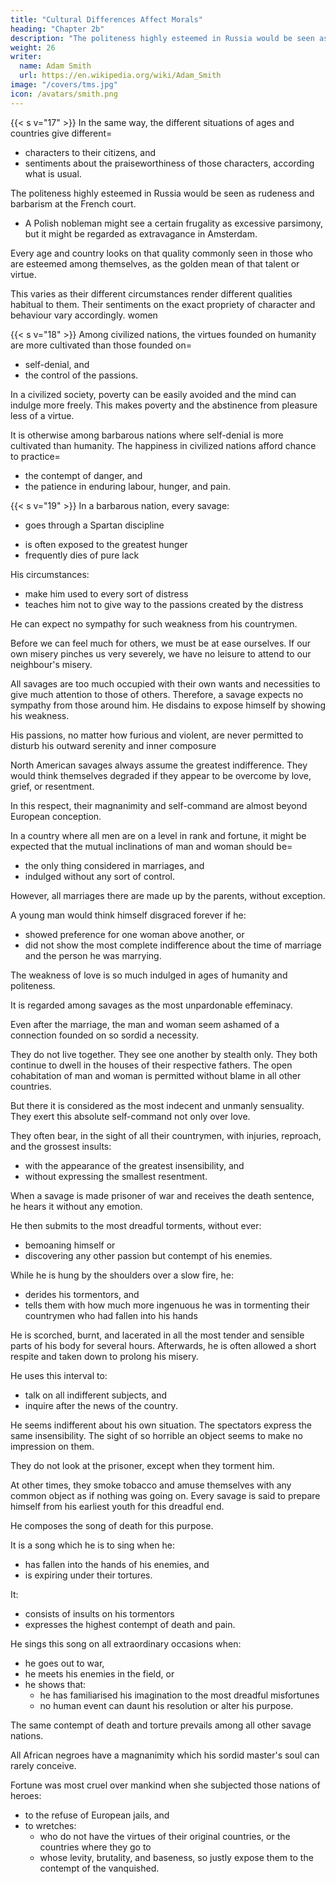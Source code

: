```yaml
---
title: "Cultural Differences Affect Morals"
heading: "Chapter 2b"
description: "The politeness highly esteemed in Russia would be seen as rudeness and barbarism at the French court"
weight: 26
writer:
  name: Adam Smith
  url: https://en.wikipedia.org/wiki/Adam_Smith
image: "/covers/tms.jpg"
icon: /avatars/smith.png
---
```



{{< s v="17" >}} In the same way, the different situations of ages and countries give different= 
- characters to their citizens, and
- sentiments about the praiseworthiness of those characters, according what is usual.

The politeness highly esteemed in Russia would be seen as rudeness and barbarism at the French court.
- A Polish nobleman might see a certain frugality as excessive parsimony, but it might be regarded as extravagance in Amsterdam.

Every age and country looks on that quality commonly seen in those who are esteemed among themselves, as the golden mean of that talent or virtue.

This varies as their different circumstances render different qualities habitual to them.
Their sentiments on the exact propriety of character and behaviour vary accordingly.
women


{{< s v="18" >}} Among civilized nations, the virtues founded on humanity are more cultivated than those founded on= 
- self-denial, and
- the control of the passions.

In a civilized society, poverty can be easily avoided and the mind can indulge more freely. This makes poverty and the abstinence from pleasure less of a virtue.

It is otherwise among barbarous nations where self-denial is more cultivated than humanity. The happiness in civilized nations afford chance to practice= 
- the contempt of danger, and
- the patience in enduring labour, hunger, and pain.

<!-- the  Therefore, its contempt almost ceases to be a virtue. The abstinence from pleasure becomes less necessary. The mind is more at liberty to= 
- unbend itself, and
- indulge.its natural inclinations in all those respects. -->


{{< s v="19" >}} <!-- Among savages and barbarians it is quite otherwise. --> In a barbarous nation, every savage:
- goes through a Spartan discipline
<!-- He is inured to every sort of hardship by necessity.
He is in continual danger. -->
- is often exposed to the greatest hunger
- frequently dies of pure lack

His circumstances:
- make him used to every sort of distress
- teaches him not to give way to the passions created by the distress


He can expect no sympathy for such weakness from his countrymen.

Before we can feel much for others, we must be at ease ourselves. If our own misery pinches us very severely, we have no leisure to attend to our neighbour's misery.

All savages are too much occupied with their own wants and necessities to give much attention to those of others. Therefore, a savage expects no sympathy from those around him. He disdains to expose himself by showing his weakness.

His passions, no matter how furious and violent, are never permitted to disturb his outward serenity and inner composure

North American savages always assume the greatest indifference. They would think themselves degraded if they appear to be overcome by love, grief, or resentment.

In this respect, their magnanimity and self-command are almost beyond European conception.

In a country where all men are on a level in rank and fortune, it might be expected that the mutual inclinations of man and woman should be= 
- the only thing considered in marriages, and
- indulged without any sort of control.

However, all marriages there are made up by the parents, without exception.

A young man would think himself disgraced forever if he:
- showed preference for one woman above another, or
- did not show the most complete indifference about the time of marriage and the person he was marrying.

The weakness of love is so much indulged in ages of humanity and politeness.

It is regarded among savages as the most unpardonable effeminacy.

Even after the marriage, the man and woman seem ashamed of a connection founded on so sordid a necessity.

They do not live together.
They see one another by stealth only.
They both continue to dwell in the houses of their respective fathers.
The open cohabitation of man and woman is permitted without blame in all other countries.

But there it is considered as the most indecent and unmanly sensuality.
They exert this absolute self-command not only over love.

They often bear, in the sight of all their countrymen, with injuries, reproach, and the grossest insults:
- with the appearance of the greatest insensibility, and
- without expressing the smallest resentment.

When a savage is made prisoner of war and receives the death sentence, he hears it without any emotion.

He then submits to the most dreadful torments, without ever:
- bemoaning himself or
- discovering any other passion but contempt of his enemies.

While he is hung by the shoulders over a slow fire, he:
- derides his tormentors, and
- tells them with how much more ingenuous he was in tormenting their countrymen who had fallen into his hands

He is scorched, burnt, and lacerated in all the most tender and sensible parts of his body for several hours.
Afterwards, he is often allowed a short respite and taken down to prolong his misery.

He uses this interval to:
- talk on all indifferent subjects, and
- inquire after the news of the country.

He seems indifferent about his own situation.
The spectators express the same insensibility.
The sight of so horrible an object seems to make no impression on them.

They do not look at the prisoner, except when they torment him.

At other times, they smoke tobacco and amuse themselves with any common object as if nothing was going on.
Every savage is said to prepare himself from his earliest youth for this dreadful end.

He composes the song of death for this purpose.

It is a song which he is to sing when he:
- has fallen into the hands of his enemies, and
- is expiring under their tortures.

It:
- consists of insults on his tormentors
- expresses the highest contempt of death and pain.

He sings this song on all extraordinary occasions when:
- he goes out to war,
- he meets his enemies in the field, or
- he shows that:
  - he has familiarised his imagination to the most dreadful misfortunes
  - no human event can daunt his resolution or alter his purpose.
 
The same contempt of death and torture prevails among all other savage nations.

All African negroes have a magnanimity which his sordid master's soul can rarely conceive.

Fortune was most cruel over mankind when she subjected those nations of heroes:
- to the refuse of European jails, and
- to wretches:
  - who do not have the virtues of their original countries, or the countries where they go to
  - whose levity, brutality, and baseness, so justly expose them to the contempt of the vanquished.
 